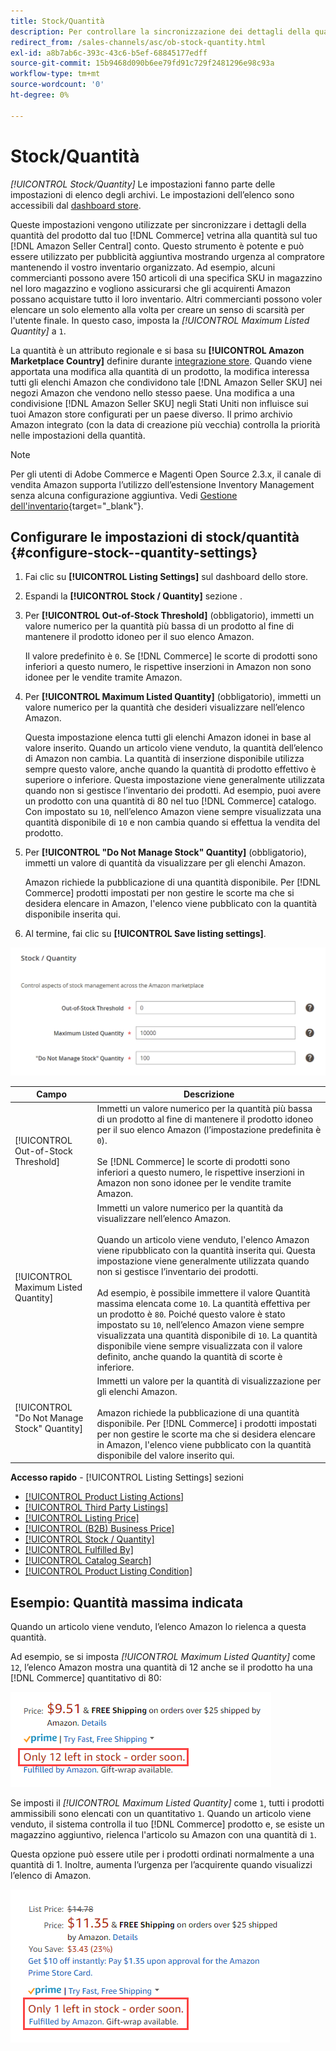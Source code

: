 ```yaml
---
title: Stock/Quantità
description: Per controllare la sincronizzazione dei dettagli della quantità del prodotto dal tuo negozio Commerce al tuo [!DNL Amazon Seller Central] account, aggiornare le impostazioni Stock/Quantity.
redirect_from: /sales-channels/asc/ob-stock-quantity.html
exl-id: a8b7ab6c-393c-43c6-b5ef-68845177edff
source-git-commit: 15b9468d090b6ee79fd91c729f2481296e98c93a
workflow-type: tm+mt
source-wordcount: '0'
ht-degree: 0%

---
```


# Stock/Quantità

*[!UICONTROL Stock/Quantity]* Le impostazioni fanno parte delle impostazioni di elenco degli archivi. Le impostazioni dell’elenco sono accessibili dal [dashboard store](./amazon-store-dashboard.md).

Queste impostazioni vengono utilizzate per sincronizzare i dettagli della quantità del prodotto dal tuo [!DNL Commerce] vetrina alla quantità sul tuo [!DNL Amazon Seller Central] conto. Questo strumento è potente e può essere utilizzato per pubblicità aggiuntiva mostrando urgenza al compratore mantenendo il vostro inventario organizzato. Ad esempio, alcuni commercianti possono avere 150 articoli di una specifica SKU in magazzino nel loro magazzino e vogliono assicurarsi che gli acquirenti Amazon possano acquistare tutto il loro inventario. Altri commercianti possono voler elencare un solo elemento alla volta per creare un senso di scarsità per l&#39;utente finale. In questo caso, imposta la *[!UICONTROL Maximum Listed Quantity]* a `1`.

La quantità è un attributo regionale e si basa su **[!UICONTROL Amazon Marketplace Country]** definire durante [integrazione store](./store-integration.md). Quando viene apportata una modifica alla quantità di un prodotto, la modifica interessa tutti gli elenchi Amazon che condividono tale [!DNL Amazon Seller SKU] nei negozi Amazon che vendono nello stesso paese. Una modifica a una condivisione [!DNL Amazon Seller SKU] negli Stati Uniti non influisce sui tuoi Amazon store configurati per un paese diverso. Il primo archivio Amazon integrato (con la data di creazione più vecchia) controlla la priorità nelle impostazioni della quantità.

>[!NOTE]
>
>Per gli utenti di Adobe Commerce e Magenti Open Source 2.3.x, il canale di vendita Amazon supporta l’utilizzo dell’estensione Inventory Management senza alcuna configurazione aggiuntiva. Vedi [Gestione dell&#39;inventario](https://docs.magento.com/user-guide/v2.3/catalog/inventory-management.html){target=&quot;_blank&quot;}.

## Configurare le impostazioni di stock/quantità {#configure-stock--quantity-settings}

1. Fai clic su **[!UICONTROL Listing Settings]** sul dashboard dello store.

1. Espandi la **[!UICONTROL Stock / Quantity]** sezione .

1. Per **[!UICONTROL Out-of-Stock Threshold]** (obbligatorio), immetti un valore numerico per la quantità più bassa di un prodotto al fine di mantenere il prodotto idoneo per il suo elenco Amazon.

   Il valore predefinito è `0`. Se [!DNL Commerce] le scorte di prodotti sono inferiori a questo numero, le rispettive inserzioni in Amazon non sono idonee per le vendite tramite Amazon.

1. Per **[!UICONTROL Maximum Listed Quantity]** (obbligatorio), immetti un valore numerico per la quantità che desideri visualizzare nell’elenco Amazon.

   Questa impostazione elenca tutti gli elenchi Amazon idonei in base al valore inserito. Quando un articolo viene venduto, la quantità dell’elenco di Amazon non cambia. La quantità di inserzione disponibile utilizza sempre questo valore, anche quando la quantità di prodotto effettivo è superiore o inferiore. Questa impostazione viene generalmente utilizzata quando non si gestisce l’inventario dei prodotti. Ad esempio, puoi avere un prodotto con una quantità di 80 nel tuo [!DNL Commerce] catalogo. Con impostato su `10`, nell’elenco Amazon viene sempre visualizzata una quantità disponibile di `10` e non cambia quando si effettua la vendita del prodotto.

1. Per **[!UICONTROL "Do Not Manage Stock" Quantity]** (obbligatorio), immetti un valore di quantità da visualizzare per gli elenchi Amazon.

   Amazon richiede la pubblicazione di una quantità disponibile. Per [!DNL Commerce] prodotti impostati per non gestire le scorte ma che si desidera elencare in Amazon, l&#39;elenco viene pubblicato con la quantità disponibile inserita qui.

1. Al termine, fai clic su **[!UICONTROL Save listing settings]**.

![Impostazioni scorte/quantità](assets/amazon-stock-quantity.png)

| Campo | Descrizione |
|---|---|
| [!UICONTROL Out-of-Stock Threshold] | Immetti un valore numerico per la quantità più bassa di un prodotto al fine di mantenere il prodotto idoneo per il suo elenco Amazon (l’impostazione predefinita è `0`).<br><br>Se [!DNL Commerce] le scorte di prodotti sono inferiori a questo numero, le rispettive inserzioni in Amazon non sono idonee per le vendite tramite Amazon. |
| [!UICONTROL Maximum Listed Quantity] | Immetti un valore numerico per la quantità da visualizzare nell’elenco Amazon.<br><br>Quando un articolo viene venduto, l&#39;elenco Amazon viene ripubblicato con la quantità inserita qui. Questa impostazione viene generalmente utilizzata quando non si gestisce l’inventario dei prodotti.<br><br>Ad esempio, è possibile immettere il valore Quantità massima elencata come `10`. La quantità effettiva per un prodotto è `80`. Poiché questo valore è stato impostato su `10`, nell’elenco Amazon viene sempre visualizzata una quantità disponibile di `10`. La quantità disponibile viene sempre visualizzata con il valore definito, anche quando la quantità di scorte è inferiore. |
| [!UICONTROL "Do Not Manage Stock" Quantity] | Immetti un valore per la quantità di visualizzazione per gli elenchi Amazon.<br><br>Amazon richiede la pubblicazione di una quantità disponibile. Per [!DNL Commerce] i prodotti impostati per non gestire le scorte ma che si desidera elencare in Amazon, l&#39;elenco viene pubblicato con la quantità disponibile del valore inserito qui. |

**Accesso rapido** - [!UICONTROL Listing Settings] sezioni

- [[!UICONTROL Product Listing Actions]](./product-listing-actions.md)
- [[!UICONTROL Third Party Listings]](./third-party-listing-settings.md)
- [[!UICONTROL Listing Price]](./listing-price.md)
- [[!UICONTROL (B2B) Business Price]](./business-pricing.md)
- [[!UICONTROL Stock / Quantity]](./stock-quantity.md)
- [[!UICONTROL Fulfilled By]](./fulfilled-by.md)
- [[!UICONTROL Catalog Search]](./catalog-search.md)
- [[!UICONTROL Product Listing Condition]](./product-listing-condition.md)

## Esempio: Quantità massima indicata

Quando un articolo viene venduto, l’elenco Amazon lo rielenca a questa quantità.

Ad esempio, se si imposta *[!UICONTROL Maximum Listed Quantity]* come `12`, l’elenco Amazon mostra una quantità di 12 anche se il prodotto ha una [!DNL Commerce] quantitativo di 80:

![Quantità massima elencata esempio 1](assets/amazon-max-listed-quantity.png)

Se imposti il *[!UICONTROL Maximum Listed Quantity]* come `1`, tutti i prodotti ammissibili sono elencati con un quantitativo `1`. Quando un articolo viene venduto, il sistema controlla il tuo [!DNL Commerce] prodotto e, se esiste un magazzino aggiuntivo, rielenca l&#39;articolo su Amazon con una quantità di `1`.

Questa opzione può essere utile per i prodotti ordinati normalmente a una quantità di 1. Inoltre, aumenta l’urgenza per l’acquirente quando visualizzi l’elenco di Amazon.

![Quantità massima indicata esempio 2](assets/amazon-max-listed-quantity-1.png)
